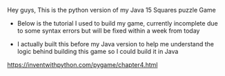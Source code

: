 Hey guys,
This is the python version of my Java 15 Squares puzzle Game
- Below is the tutorial I used to build my game, currently incomplete due to some syntax errors but will be fixed within a week from today

- I actually built this before my Java version to help me understand the logic behind building this game so I could build it in Java

https://inventwithpython.com/pygame/chapter4.html
